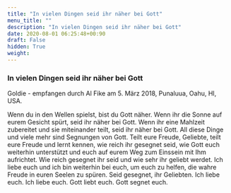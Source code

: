 ```yaml
---
title: "In vielen Dingen seid ihr näher bei Gott"
menu_title: ""
description: "In vielen Dingen seid ihr näher bei Gott"
date: 2020-08-01 06:25:48+00:90
draft: False
hidden: True
weight:
---
```

### In vielen Dingen seid ihr näher bei Gott

Goldie - empfangen durch Al Fike am 5. März 2018, Punaluua, Oahu, HI, USA.

Wenn du in den Wellen spielst, bist du Gott näher. Wenn ihr die Sonne auf eurem Gesicht spürt, seid ihr näher bei Gott. Wenn ihr eine Mahlzeit zubereitet und sie miteinander teilt, seid ihr näher bei Gott. All diese Dinge und viele mehr sind Segnungen von Gott. Teilt eure Freude, Geliebte, teilt eure Freude und lernt kennen, wie reich ihr gesegnet seid, wie Gott euch weiterhin unterstützt und euch auf eurem Weg zum Einssein mit Ihm aufrichtet. Wie reich gesegnet ihr seid und wie sehr ihr geliebt werdet. Ich liebe euch und ich bin weiterhin bei euch, um euch zu helfen, die wahre Freude in euren Seelen zu spüren. Seid gesegnet, ihr Geliebten. Ich liebe euch. Ich liebe euch. Gott liebt euch. Gott segnet euch.
